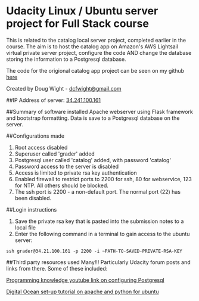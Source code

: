 # Udacity Linux / Ubuntu server project for Full Stack course 
This is related to the catalog local server project, completed earlier in the course.
The aim is to host the catalog app on Amazon's AWS Lightsail virtual private server project, configure the code AND change the database storing the information to a Postgresql database.

The code for the origional catalog app project can be seen on my github [here](https://github.com/dcfwight/catalog.git)

Created by Doug Wight - dcfwight@gmail.com

##IP Address of server:
[34.241.100.161](http://34.241.100.161)

##Summary of software installed
Apache webserver using Flask framework and bootstrap formatting.
Data is save to a Postgresql database on the server.

##Configurations made
1. Root access disabled
1. Superuser called 'grader' added
1. Postgresql user called 'catalog' added, with password 'catalog'
1. Password access to the server is disabled
1. Access is limited to private rsa key authentication
1. Enabled firewall to restrict ports to 2200 for ssh, 80 for webservice, 123 for NTP. All others should be blocked.
1. The ssh port is 2200 - a non-default port. The normal port (22) has been disabled.

##Login instructions
1. Save the private rsa key that is pasted into the submission notes to a local file
1. Enter the following command in a terminal to gain access to the ubuntu server:


`ssh grader@34.21.100.161 -p 2200 -i ~PATH-TO-SAVED-PRIVATE-RSA-KEY`


##Third party resources used
Many!!! Particularly Udacity forum posts and links from there.
Some of these included:

[Programming knowledge youtube link on configuring Postgresql](https://www.youtube.com/watch?v=-LwI4HMR_Eg)


[Digital Ocean set-up tutorial on apache and python for ubuntu](https://www.digitalocean.com/community/tutorials/how-to-set-up-an-apache-mysql-and-python-lamp-server-without-frameworks-on-ubuntu-14-04)




